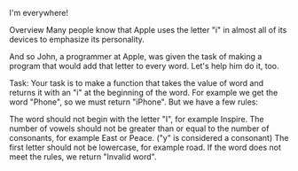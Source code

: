 I'm everywhere!

Overview
Many people know that Apple uses the letter "i" in almost all of its devices to emphasize its personality.

And so John, a programmer at Apple, was given the task of making a program that would add that letter to every word. Let's help him do it, too.

Task:
Your task is to make a function that takes the value of word and returns it with an "i" at the beginning of the word. For example we get the word "Phone", so we must return "iPhone". But we have a few rules:

The word should not begin with the letter "I", for example Inspire.
The number of vowels should not be greater than or equal to the number of consonants, for example East or Peace. ("y" is considered a consonant)
The first letter should not be lowercase, for example road.
If the word does not meet the rules, we return "Invalid word".
